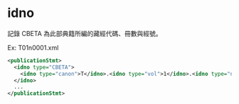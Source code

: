 # idno

記錄 CBETA 為此部典籍所編的藏經代碼、冊數與經號。

Ex: T01n0001.xml

```xml
<publicationStmt>
  <idno type="CBETA">
    <idno type="canon">T</idno>.<idno type="vol">1</idno>.<idno type="no">1</idno>
  </idno>
  ...
</publicationStmt>
```
